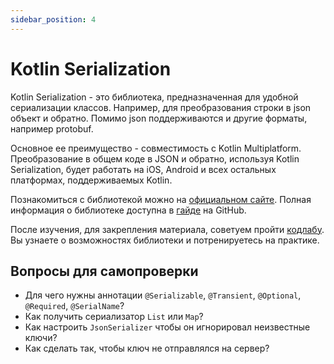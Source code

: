 ```yaml
---
sidebar_position: 4
---
```


# Kotlin Serialization

Kotlin Serialization - это библиотека, предназначенная для удобной cериализации классов. Например, для преобразования строки в json объект и обратно. Помимо json поддерживаются и другие форматы, например protobuf.

Основное ее преимущество - совместимость с Kotlin Multiplatform. Преобразование в общем коде в JSON и обратно, используя Kotlin Serialization, будет работать на iOS, Android и всех остальных платформах, поддерживаемых Kotlin.

Познакомиться с библиотекой можно на [официальном сайте](https://kotlinlang.org/docs/serialization.html#libraries). Полная информация о библиотеке доступна в [гайде](https://github.com/Kotlin/kotlinx.serialization/blob/master/docs/serialization-guide.md) на GitHub.

После изучения, для закрепления материала, советуем пройти [кодлабу](https://www.raywenderlich.com/26883403-android-data-serialization-tutorial-with-the-kotlin-serialization-library).
Вы узнаете о возможностях библиотеки и потренируетесь на практике.

## Вопросы для самопроверки
- Для чего нужны аннотации `@Serializable`, `@Transient`, `@Optional`, `@Required`, `@SerialName`?
- Как получить сериализатор `List` или `Map`? 
- Как настроить `JsonSerializer` чтобы он игнорировал неизвестные ключи?
- Как сделать так, чтобы ключ не отправлялся на сервер?